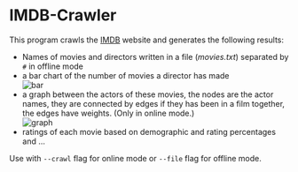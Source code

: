 # IMDB-Crawler

This program crawls the [IMDB](https://www.imdb.com/) website and generates the following results:

* Names of movies and directors written in a file (_movies.txt_) separated by `#` in offline mode
* a bar chart of the number of movies a director has made  
![bar](results/2.png)
* a graph between the actors of these movies, the nodes are the actor names, they are connected by edges if they has been in a film together, the edges have weights. (Only in online mode.)  
![graph](results/1.png)
* ratings of each movie based on demographic and rating percentages and ...

Use with `--crawl` flag for online mode or `--file` flag for offline mode.